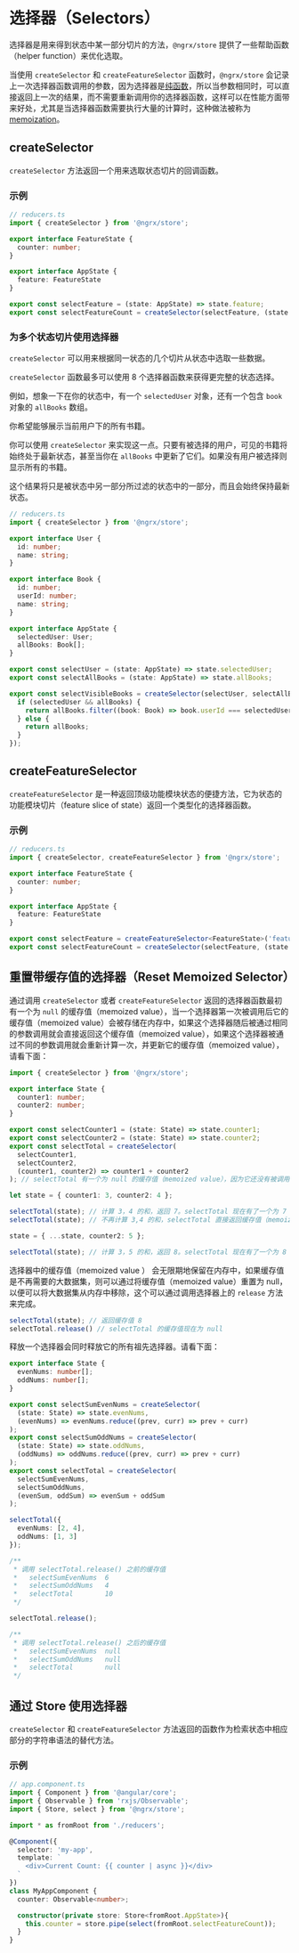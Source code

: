# 选择器（Selectors）

选择器是用来得到状态中某一部分切片的方法，`@ngrx/store` 提供了一些帮助函数（helper function）来优化选取。

当使用 `createSelector` 和 `createFeatureSelector` 函数时，`@ngrx/store` 会记录上一次选择器函数调用的参数，因为选择器是[纯函数](https://en.wikipedia.org/wiki/Pure_function)，所以当参数相同时，可以直接返回上一次的结果，而不需要重新调用你的选择器函数，这样可以在性能方面带来好处，尤其是当选择器函数需要执行大量的计算时，这种做法被称为[memoization](https://en.wikipedia.org/wiki/Memoization)。

## createSelector

`createSelector` 方法返回一个用来选取状态切片的回调函数。

### 示例

```ts
// reducers.ts
import { createSelector } from '@ngrx/store';

export interface FeatureState {
  counter: number;
}

export interface AppState {
  feature: FeatureState
}

export const selectFeature = (state: AppState) => state.feature;
export const selectFeatureCount = createSelector(selectFeature, (state: FeatureState) => state.counter);
```

### 为多个状态切片使用选择器

`createSelector` 可以用来根据同一状态的几个切片从状态中选取一些数据。

`createSelector` 函数最多可以使用 8 个选择器函数来获得更完整的状态选择。

例如，想象一下在你的状态中，有一个 `selectedUser` 对象，还有一个包含 `book` 对象的 `allBooks` 数组。


你希望能够展示当前用户下的所有书籍。

你可以使用 `createSelector` 来实现这一点。只要有被选择的用户，可见的书籍将始终处于最新状态，甚至当你在 `allBooks` 中更新了它们。如果没有用户被选择则显示所有的书籍。

这个结果将只是被状态中另一部分所过滤的状态中的一部分，而且会始终保持最新状态。

```ts
// reducers.ts
import { createSelector } from '@ngrx/store';

export interface User {
  id: number;
  name: string;
}

export interface Book {
  id: number;
  userId: number;
  name: string;
}

export interface AppState {
  selectedUser: User;
  allBooks: Book[];
}

export const selectUser = (state: AppState) => state.selectedUser;
export const selectAllBooks = (state: AppState) => state.allBooks;

export const selectVisibleBooks = createSelector(selectUser, selectAllBooks, (selectedUser: User, allBooks: Books[]) => {
  if (selectedUser && allBooks) {
    return allBooks.filter((book: Book) => book.userId === selectedUser.id);
  } else {
    return allBooks;
  }
});
```

## createFeatureSelector

`createFeatureSelector` 是一种返回顶级功能模块状态的便捷方法，它为状态的功能模块切片（feature slice of state）返回一个类型化的选择器函数。

### 示例

```ts
// reducers.ts
import { createSelector, createFeatureSelector } from '@ngrx/store';

export interface FeatureState {
  counter: number;
}

export interface AppState {
  feature: FeatureState
}

export const selectFeature = createFeatureSelector<FeatureState>('feature');
export const selectFeatureCount = createSelector(selectFeature, (state: FeatureState) => state.counter);

```

## 重置带缓存值的选择器（Reset Memoized Selector）

通过调用 `createSelector` 或者 `createFeatureSelector` 返回的选择器函数最初有一个为 `null` 的缓存值（memoized value），当一个选择器第一次被调用后它的缓存值（memoized value）会被存储在内存中，如果这个选择器随后被通过相同的参数调用就会直接返回这个缓存值（memoized value），如果这个选择器被通过不同的参数调用就会重新计算一次，并更新它的缓存值（memoized value），请看下面：

```ts
import { createSelector } from '@ngrx/store';

export interface State {
  counter1: number;
  counter2: number;
}

export const selectCounter1 = (state: State) => state.counter1;
export const selectCounter2 = (state: State) => state.counter2;
export const selectTotal = createSelector(
  selectCounter1,
  selectCounter2,
  (counter1, counter2) => counter1 + counter2
); // selectTotal 有一个为 null 的缓存值（memoized value），因为它还没有被调用。

let state = { counter1: 3, counter2: 4 };

selectTotal(state); // 计算 3，4 的和，返回 7。selectTotal 现在有了一个为 7 的缓存值（memoized value）。
selectTotal(state); // 不再计算 3,4 的和，selectTotal 直接返回缓存值（memoized value） 7

state = { ...state, counter2: 5 };

selectTotal(state); // 计算 3，5 的和，返回 8。selectTotal 现在有了一个为 8 的缓存值（memoized value）。

```

选择器中的缓存值（memoized value ） 会无限期地保留在内存中，如果缓存值是不再需要的大数据集，则可以通过将缓存值（memoized value）重置为 null，以便可以将大数据集从内存中移除，这个可以通过调用选择器上的 `release` 方法来完成。

```ts
selectTotal(state); // 返回缓存值 8
selectTotal.release() // selectTotal 的缓存值现在为 null
```

释放一个选择器会同时释放它的所有祖先选择器。请看下面：

```ts
export interface State {
  evenNums: number[];
  oddNums: number[];
}

export const selectSumEvenNums = createSelector(
  (state: State) => state.evenNums,
  (evenNums) => evenNums.reduce((prev, curr) => prev + curr)
);
export const selectSumOddNums = createSelector(
  (state: State) => state.oddNums,
  (oddNums) => oddNums.reduce((prev, curr) => prev + curr)
);
export const selectTotal = createSelector(
  selectSumEvenNums,
  selectSumOddNums,
  (evenSum, oddSum) => evenSum + oddSum
);

selectTotal({
  evenNums: [2, 4],
  oddNums: [1, 3]
});

/**
 * 调用 selectTotal.release() 之前的缓存值
 *   selectSumEvenNums  6
 *   selectSumOddNums   4
 *   selectTotal        10
 */

selectTotal.release();

/**
 * 调用 selectTotal.release() 之后的缓存值
 *   selectSumEvenNums  null
 *   selectSumOddNums   null
 *   selectTotal        null
 */
```

## 通过 Store 使用选择器
 
 `createSelector` 和 `createFeatureSelector` 方法返回的函数作为检索状态中相应部分的字符串语法的替代方法。
 
### 示例

```ts
// app.component.ts
import { Component } from '@angular/core';
import { Observable } from 'rxjs/Observable';
import { Store, select } from '@ngrx/store';

import * as fromRoot from './reducers';

@Component({
  selector: 'my-app',
  template: `
    <div>Current Count: {{ counter | async }}</div>
  `
})
class MyAppComponent {
  counter: Observable<number>;

  constructor(private store: Store<fromRoot.AppState>){
    this.counter = store.pipe(select(fromRoot.selectFeatureCount));
  }
}
```
